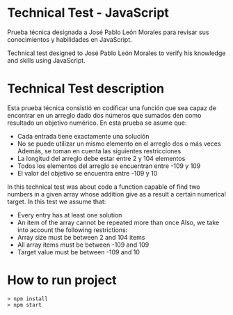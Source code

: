 # Technical Test - JavaScript

Prueba técnica designada a José Pablo León Morales para revisar sus conocimientos y habilidades en JavaScript.

Technical test designed to José Pablo León Morales to verify his knowledge and skills using JavaScript.

# Technical Test description

Esta prueba técnica consistió en codificar una función que sea capaz de encontrar en un arreglo dado dos números que sumados den como resultado un objetivo numérico.
En esta prueba se asume que:
* Cada entrada tiene exactamente una solución
* No se puede utilizar un mismo elemento en el arreglo dos o más veces
Además, se toman en cuenta las siguientes restricciones
* La longitud del arreglo debe estar entre 2 y 104 elementos
* Todos los elementos del arreglo se encuentran entre -109 y 109
* El valor del objetivo se encuentra entre -109 y 10

In this technical test was about code a function capable of find two numbers in a given array whose addition give as a result a certain numerical target.
In this test we assume that:
* Every entry has at least one solution
* An item of the array cannot be repeated more than once
Also, we take into account the following restrictions:
* Array size must be between 2 and 104 items
* All array items must be between -109 and 109
* Target value must be between -109 and 10

# How to run project
```shell
> npm install
> npm start
```
